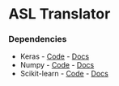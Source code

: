 # ASL Translator

### Dependencies
- Keras - [Code](https://github.com/keras-team/keras) - [Docs](https://keras.io/)
- Numpy - [Code](https://github.com/numpy/numpy) - [Docs](http://www.numpy.org/)
- Scikit-learn - [Code](https://github.com/scikit-learn/scikit-learn) - [Docs](http://scikit-learn.org/stable/documentation.html)
